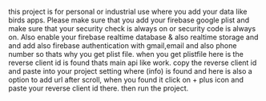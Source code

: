 this project is for personal or industrial use where you add your data like birds apps.
Please make sure that you add your firebase google plist and make sure that your security check is always on or security code is always on.
Also enable your firebase realtime database & also realtime storage and and add also firebase authentication with gmail,email and also phone number so thats why  you get plist file.
when you get plistfile here is the reverse client id is found thats main api like work.
copy the reverse client id and paste into your project setting where (info) is found and here is also a option to add url after scroll, when you found it click on + plus icon and paste your reverse client id there.
then run the project.
